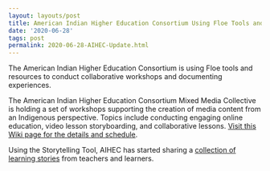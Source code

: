 ```yaml
---
layout: layouts/post
title: American Indian Higher Education Consortium Using Floe Tools and Resources
date: '2020-06-28'
tags: post
permalink: 2020-06-28-AIHEC-Update.html
---
```

<p>
The American Indian Higher Education Consortium is using Floe tools and resources to
conduct collaborative workshops and documenting experiences.
</p>
<p>
The American Indian Higher Education Consortium Mixed Media Collective is holding a set
of workshops supporting the creation of media content from an Indigenous perspective.
Topics include conducting engaging online education, video lesson storyboarding, and
collaborative lessons. <a href="https://wiki.fluidproject.org/display/AIHEC/AIHEC+Home">
Visit this Wiki page for the details and schedule</a>.
</p>
<p>
Using the Storytelling Tool, AIHEC has started sharing a
 <a href="https://aihec.inclusivedesign.ca/storyView.html?id=96f85d00-8a74-11ea-820b-c9772cf8ea15">
 collection of learning stories</a> from teachers and learners.
</p>
